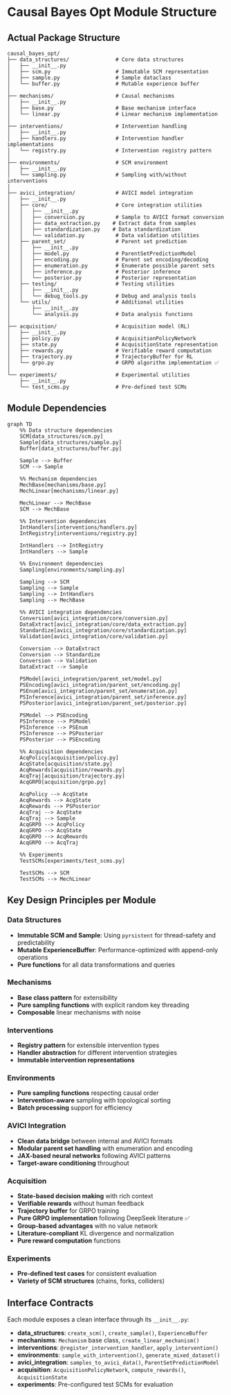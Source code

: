 # Causal Bayes Opt Module Structure

## Actual Package Structure

```
causal_bayes_opt/
├── data_structures/               # Core data structures
│   ├── __init__.py
│   ├── scm.py                     # Immutable SCM representation
│   ├── sample.py                  # Sample dataclass
│   └── buffer.py                  # Mutable experience buffer
│
├── mechanisms/                    # Causal mechanisms
│   ├── __init__.py
│   ├── base.py                    # Base mechanism interface
│   └── linear.py                  # Linear mechanism implementation
│
├── interventions/                 # Intervention handling
│   ├── __init__.py
│   ├── handlers.py                # Intervention handler implementations
│   └── registry.py                # Intervention registry pattern
│
├── environments/                  # SCM environment
│   ├── __init__.py
│   └── sampling.py                # Sampling with/without interventions
│
├── avici_integration/             # AVICI model integration
│   ├── __init__.py
│   ├── core/                      # Core integration utilities
│   │   ├── __init__.py
│   │   ├── conversion.py          # Sample to AVICI format conversion
│   │   ├── data_extraction.py    # Extract data from samples
│   │   ├── standardization.py    # Data standardization
│   │   └── validation.py          # Data validation utilities
│   ├── parent_set/                # Parent set prediction
│   │   ├── __init__.py
│   │   ├── model.py               # ParentSetPredictionModel
│   │   ├── encoding.py            # Parent set encoding/decoding
│   │   ├── enumeration.py         # Enumerate possible parent sets
│   │   ├── inference.py           # Posterior inference
│   │   └── posterior.py           # Posterior representation
│   ├── testing/                   # Testing utilities
│   │   ├── __init__.py
│   │   └── debug_tools.py         # Debug and analysis tools
│   └── utils/                     # Additional utilities
│       ├── __init__.py
│       └── analysis.py            # Data analysis functions
│
├── acquisition/                   # Acquisition model (RL)
│   ├── __init__.py
│   ├── policy.py                  # AcquisitionPolicyNetwork
│   ├── state.py                   # AcquisitionState representation
│   ├── rewards.py                 # Verifiable reward computation
│   ├── trajectory.py              # TrajectoryBuffer for RL
│   └── grpo.py                    # GRPO algorithm implementation ✅
│
└── experiments/                   # Experimental utilities
    ├── __init__.py
    └── test_scms.py               # Pre-defined test SCMs
```

## Module Dependencies

```mermaid
graph TD
    %% Data structure dependencies
    SCM[data_structures/scm.py]
    Sample[data_structures/sample.py]
    Buffer[data_structures/buffer.py]
    
    Sample --> Buffer
    SCM --> Sample
    
    %% Mechanism dependencies
    MechBase[mechanisms/base.py]
    MechLinear[mechanisms/linear.py]
    
    MechLinear --> MechBase
    SCM --> MechBase
    
    %% Intervention dependencies
    IntHandlers[interventions/handlers.py]
    IntRegistry[interventions/registry.py]
    
    IntHandlers --> IntRegistry
    IntHandlers --> Sample
    
    %% Environment dependencies
    Sampling[environments/sampling.py]
    
    Sampling --> SCM
    Sampling --> Sample
    Sampling --> IntHandlers
    Sampling --> MechBase
    
    %% AVICI integration dependencies
    Conversion[avici_integration/core/conversion.py]
    DataExtract[avici_integration/core/data_extraction.py]
    Standardize[avici_integration/core/standardization.py]
    Validation[avici_integration/core/validation.py]
    
    Conversion --> DataExtract
    Conversion --> Standardize
    Conversion --> Validation
    DataExtract --> Sample
    
    PSModel[avici_integration/parent_set/model.py]
    PSEncoding[avici_integration/parent_set/encoding.py]
    PSEnum[avici_integration/parent_set/enumeration.py]
    PSInference[avici_integration/parent_set/inference.py]
    PSPosterior[avici_integration/parent_set/posterior.py]
    
    PSModel --> PSEncoding
    PSInference --> PSModel
    PSInference --> PSEnum
    PSInference --> PSPosterior
    PSPosterior --> PSEncoding
    
    %% Acquisition dependencies
    AcqPolicy[acquisition/policy.py]
    AcqState[acquisition/state.py]
    AcqRewards[acquisition/rewards.py]
    AcqTraj[acquisition/trajectory.py]
    AcqGRPO[acquisition/grpo.py]
    
    AcqPolicy --> AcqState
    AcqRewards --> AcqState
    AcqRewards --> PSPosterior
    AcqTraj --> AcqState
    AcqTraj --> Sample
    AcqGRPO --> AcqPolicy
    AcqGRPO --> AcqState
    AcqGRPO --> AcqRewards
    AcqGRPO --> AcqTraj
    
    %% Experiments
    TestSCMs[experiments/test_scms.py]
    
    TestSCMs --> SCM
    TestSCMs --> MechLinear
```

## Key Design Principles per Module

### Data Structures
- **Immutable SCM and Sample**: Using `pyrsistent` for thread-safety and predictability
- **Mutable ExperienceBuffer**: Performance-optimized with append-only operations
- **Pure functions** for all data transformations and queries

### Mechanisms
- **Base class pattern** for extensibility
- **Pure sampling functions** with explicit random key threading
- **Composable** linear mechanisms with noise

### Interventions
- **Registry pattern** for extensible intervention types
- **Handler abstraction** for different intervention strategies
- **Immutable intervention representations**

### Environments
- **Pure sampling functions** respecting causal order
- **Intervention-aware** sampling with topological sorting
- **Batch processing** support for efficiency

### AVICI Integration
- **Clean data bridge** between internal and AVICI formats
- **Modular parent set handling** with enumeration and encoding
- **JAX-based neural networks** following AVICI patterns
- **Target-aware conditioning** throughout

### Acquisition
- **State-based decision making** with rich context
- **Verifiable rewards** without human feedback
- **Trajectory buffer** for GRPO training
- **Pure GRPO implementation** following DeepSeek literature ✅
- **Group-based advantages** with no value network
- **Literature-compliant** KL divergence and normalization
- **Pure reward computation** functions

### Experiments
- **Pre-defined test cases** for consistent evaluation
- **Variety of SCM structures** (chains, forks, colliders)

## Interface Contracts

Each module exposes a clean interface through its `__init__.py`:

- **data_structures**: `create_scm()`, `create_sample()`, `ExperienceBuffer`
- **mechanisms**: `Mechanism` base class, `create_linear_mechanism()`
- **interventions**: `@register_intervention_handler`, `apply_intervention()`
- **environments**: `sample_with_intervention()`, `generate_mixed_dataset()`
- **avici_integration**: `samples_to_avici_data()`, `ParentSetPredictionModel`
- **acquisition**: `AcquisitionPolicyNetwork`, `compute_rewards()`, `AcquisitionState`
- **experiments**: Pre-configured test SCMs for evaluation
